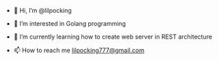 - 👋 Hi, I’m @lilpocking
- 👀 I’m interested in Golang programming
- 🌱 I’m currently learning how to create web server in REST architecture

- 📫 How to reach me lilpocking777@gmail.com
<!---
lilpocking/lilpocking is a ✨ special ✨ repository because its `README.md` (this file) appears on your GitHub profile.
You can click the Preview link to take a look at your changes.
--->
